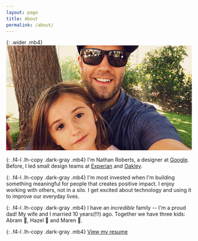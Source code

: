 ```yaml
---
layout: page
title: About
permalink: /about/
---
```


{: .wider .mb4}
![Nathan Roberts' Family](/assets/img/family.gif "Nathan Roberts' Family")

{: .f4-l .lh-copy .dark-gray .mb4}
I'm Nathan Roberts, a designer at [Google](https://google.com). Before, I led small design teams at [Experian](http://experian.com/) and [Oakley](http://oakley.com/).

{: .f4-l .lh-copy .dark-gray .mb4}
I'm most invested when I'm building something meaningful for people that creates positive impact. I enjoy working with others, not in a silo. I get excited about technology and using it to improve our everyday lives.

{: .f4-l .lh-copy .dark-gray .mb4}
I have an *incredible* family -- I'm a proud dad! My wife and I married 10 years(!!!) ago. Together we have three kids: Abram 👦, Hazel 👧 and Maren 👧.

{: .f4-l .lh-copy .dark-gray .mb4}
[View my resume](/assets/docs/nathan_roberts_resume.pdf)
